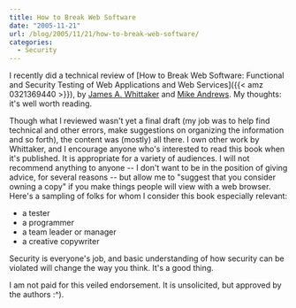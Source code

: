 ```yaml
---
title: How to Break Web Software
date: "2005-11-21"
url: /blog/2005/11/21/how-to-break-web-software/
categories:
  - Security
---
```

I recently did a technical review of [How to Break Web Software: Functional and Security Testing of Web Applications and Web Services]({{< amz 0321369440 >}}), by [James A. Whittaker](http://www.cs.fit.edu/~jw/) and [Mike Andrews](http://www.foundstone.com/). My thoughts: it's well worth reading.

Though what I reviewed wasn't yet a final draft (my job was to help find technical and other errors, make suggestions on organizing the information and so forth), the content was (mostly) all there. I own other work by Whittaker, and I encourage anyone who's interested to read this book when it's published. It is appropriate for a variety of audiences. I will not recommend anything to anyone -- I don't want to be in the position of giving advice, for several reasons -- but allow me to "suggest that you consider owning a copy" if you make things people will view with a web browser. Here's a sampling of folks for whom I consider this book especially relevant:

*   a tester
*   a programmer
*   a team leader or manager
*   a creative copywriter

Security is everyone's job, and basic understanding of how security can be violated will change the way you think. It's a good thing.

I am not paid for this veiled endorsement. It is unsolicited, but approved by the authors :^).


